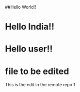 ##Hello World!!
# Hello India!!
# Hello user!!
# file to be edited
This is the edit in the remote repo 1
